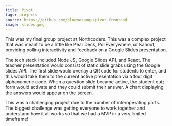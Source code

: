 ```yaml
---
title: Pivot
tags: projects
source: https://github.com/blueyorange/pivot-frontend
image: slides.png
---
```


This was my final group project at Northcoders. This was a complex project that was meant to be a little like Pear Deck, PollEverywhere, or Kahoot, providing polling interactivity and feedback on a Google Slides presentation.

The tech stack included Node JS, Google Slides API, and React. The teacher presentation would consist of static slide grabs using the Google slides API. The first slide would overlay a QR code for students to enter, and this would take them to the current active presentation via a four digit alphanumeric code. When a question slide became active, the student quiz form would activate and they could submit their answer. A chart displaying the answers would appear on the screen.

This was a challenging project due to the number of interoperating parts. The biggest challenge was getting everyone to work together and understand how it all works so that we had a MVP in a very limited timeframe!
